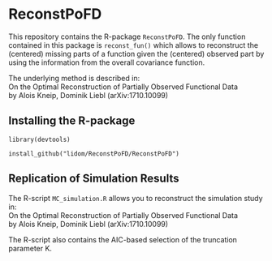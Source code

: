 # ReconstPoFD

This repository contains the R-package `ReconstPoFD`. The only function contained in this package is `reconst_fun()` which allows to reconstruct the (centered) missing parts of a function given the (centered) observed part by using the information from the overall covariance function.

The underlying method is described in:  
On the Optimal Reconstruction of Partially Observed Functional Data  
by Alois Kneip, Dominik Liebl (arXiv:1710.10099)

## Installing the R-package

`library(devtools)`

`install_github("lidom/ReconstPoFD/ReconstPoFD")`

## Replication of Simulation Results

The R-script `MC_simulation.R` allows you to reconstruct the simulation study in:  
On the Optimal Reconstruction of Partially Observed Functional Data  
by Alois Kneip, Dominik Liebl (arXiv:1710.10099)

The R-script also contains the AIC-based selection of the truncation parameter K.

